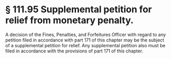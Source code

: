 # § 111.95   Supplemental petition for relief from monetary penalty.

A decision of the Fines, Penalties, and Forfeitures Officer with regard to any petition filed in accordance with part 171 of this chapter may be the subject of a supplemental petition for relief. Any supplemental petition also must be filed in accordance with the provisions of part 171 of this chapter.




